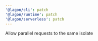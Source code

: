 ```yaml
---
'@lagon/cli': patch
'@lagon/runtime': patch
'@lagon/serverless': patch
---
```


Allow parallel requests to the same isolate
